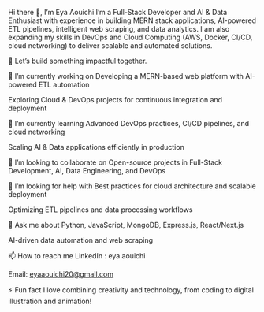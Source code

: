 Hi there 👋, I’m Eya Aouichi
I’m a Full-Stack Developer and AI & Data Enthusiast with experience in building MERN stack applications, AI-powered ETL pipelines, intelligent web scraping, and data analytics. I am also expanding my skills in DevOps and Cloud Computing (AWS, Docker, CI/CD, cloud networking) to deliver scalable and automated solutions.

🚀 Let’s build something impactful together.

🔭 I’m currently working on
Developing a MERN-based web platform with AI-powered ETL automation

Exploring Cloud & DevOps projects for continuous integration and deployment

🌱 I’m currently learning
Advanced DevOps practices, CI/CD pipelines, and cloud networking

Scaling AI & Data applications efficiently in production

👯 I’m looking to collaborate on
Open-source projects in Full-Stack Development, AI, Data Engineering, and DevOps

🤔 I’m looking for help with
Best practices for cloud architecture and scalable deployment

Optimizing ETL pipelines and data processing workflows

💬 Ask me about
Python, JavaScript, MongoDB, Express.js, React/Next.js

AI-driven data automation and web scraping

📫 How to reach me
LinkedIn : eya aouichi

Email: eyaaouichi20@gmail.com


⚡ Fun fact
I love combining creativity and technology, from coding to digital illustration and animation!
